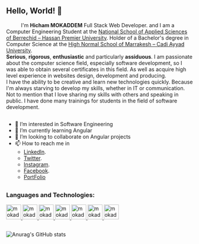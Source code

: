 ## Hello, World! 👋
<samp><p align=”justify” style="text-indent:40px;"> I'm <b>Hicham MOKADDEM</b> Full Stack Web Developer. and I am a Computer Engineering Student at the [National School of Applied Sciences of Berrechid – Hassan Premier University](https://www.ensab.ac.ma). Holder of a Bachelor's degree in Computer Science at the [High Normal School of Marrakesh – Cadi Ayyad University](https://www.uca.ma/ens).  
**Serious**, **rigorous**, **enthusiastic** and particularly **assiduous**. I am passionate about the computer science field, especially software development, so I was able to obtain several certificates in this field. As well as acquire high level experience in websites design,  development and producing.  
I have the ability to be creative and learn new technologies quickly. Because I'm always starving to develop my skills, whether in IT or communication. Not to mention that I love sharing my skills with others and speaking in public. I have done many trainings for students in the field of software development.</p></samp> 

##

- 👀 I’m interested in Software Engineering
- 🌱 I’m currently learning Angular
- 💞️ I’m looking to collaborate on Angular projects
- 📫 How to reach me in
  - [LinkedIn](https://www.linkedin.com/in/mokaddemhicham).
  - [Twitter](https://twitter.com/mokaddemhicham_).
  - [Instagram](https://www.instagram.com/mokaddemhicham).
  - [Facebook](https://www.facebook.com/hichamokaddem).
  - [PortFolio](https://mokaddemhicham.me/)

##

### **Languages and Technologies:**
<p float="left">
 <a href="https://en.wikipedia.org/wiki/JavaScript">
<img alt="mokaddemhicham" src="https://devstickers.com/assets/img/pro/i4eg.png" width="40">
  </a>
 <a href="https://en.wikipedia.org/wiki/TypeScript">
<img alt="mokaddemhicham" src="https://devstickers.com/assets/img/pro/tzgi.png" width="40">
  </a>
 <a href="https://angular.io">
<img alt="mokaddemhicham" src="https://juststickers.in/wp-content/uploads/2017/11/angular-original.png" width="40">
  </a>
 <a href="https://www.java.com/">
<img alt="mokaddemhicham" src="https://devstickers.com/assets/img/pro/7kaq.png" width="40">
 </a>
 <a href="https://www.php.net/">
<img alt="mokaddemhicham" src="https://devstickers.com/assets/img/pro/1nt5.png" width="40">
 </a>
 <a href="https://www.python.org/">
<img alt="mokaddemhicham" src="https://devstickers.com/assets/img/pro/p3jo.png" width="40">
  </a>
 <a href="https://fr.wikipedia.org/wiki/C%2B%2B">
<img alt="mokaddemhicham" src="https://devstickers.com/assets/img/pro/35k9.png" width="40">
  </a>
</p>

##
![Anurag's GitHub stats](https://github-readme-stats.vercel.app/api?username=mokaddemhicham&show_icons=true&theme=tokyonight)

